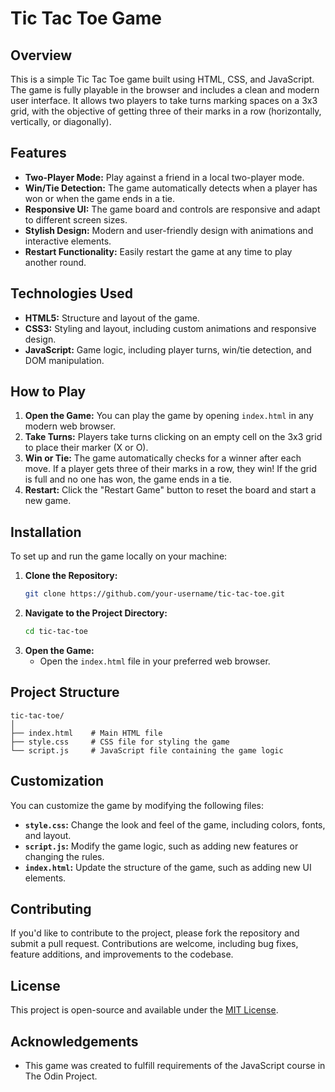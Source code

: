 # Tic Tac Toe Game

## Overview

This is a simple Tic Tac Toe game built using HTML, CSS, and JavaScript. The game is fully playable in the browser and includes a clean and modern user interface. It allows two players to take turns marking spaces on a 3x3 grid, with the objective of getting three of their marks in a row (horizontally, vertically, or diagonally).

## Features

- **Two-Player Mode:** Play against a friend in a local two-player mode.
- **Win/Tie Detection:** The game automatically detects when a player has won or when the game ends in a tie.
- **Responsive UI:** The game board and controls are responsive and adapt to different screen sizes.
- **Stylish Design:** Modern and user-friendly design with animations and interactive elements.
- **Restart Functionality:** Easily restart the game at any time to play another round.

## Technologies Used

- **HTML5:** Structure and layout of the game.
- **CSS3:** Styling and layout, including custom animations and responsive design.
- **JavaScript:** Game logic, including player turns, win/tie detection, and DOM manipulation.

## How to Play

1. **Open the Game:** You can play the game by opening `index.html` in any modern web browser.
2. **Take Turns:** Players take turns clicking on an empty cell on the 3x3 grid to place their marker (X or O).
3. **Win or Tie:** The game automatically checks for a winner after each move. If a player gets three of their marks in a row, they win! If the grid is full and no one has won, the game ends in a tie.
4. **Restart:** Click the "Restart Game" button to reset the board and start a new game.

## Installation

To set up and run the game locally on your machine:

1. **Clone the Repository:**
   ```bash
   git clone https://github.com/your-username/tic-tac-toe.git
   ```
2. **Navigate to the Project Directory:**
   ```bash
   cd tic-tac-toe
   ```
3. **Open the Game:**
   - Open the `index.html` file in your preferred web browser.

## Project Structure

```
tic-tac-toe/
│
├── index.html    # Main HTML file
├── style.css     # CSS file for styling the game
└── script.js     # JavaScript file containing the game logic
```

## Customization

You can customize the game by modifying the following files:

- **`style.css`:** Change the look and feel of the game, including colors, fonts, and layout.
- **`script.js`:** Modify the game logic, such as adding new features or changing the rules.
- **`index.html`:** Update the structure of the game, such as adding new UI elements.

## Contributing

If you'd like to contribute to the project, please fork the repository and submit a pull request. Contributions are welcome, including bug fixes, feature additions, and improvements to the codebase.

## License

This project is open-source and available under the [MIT License](LICENSE).

## Acknowledgements

- This game was created to fulfill requirements of the JavaScript course in The Odin Project.
